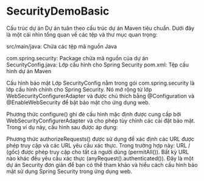 # SecurityDemoBasic
Cấu trúc dự án
Dự án tuân theo cấu trúc dự án Maven tiêu chuẩn. Dưới đây là một cái nhìn tổng quan về các tệp và thư mục quan trọng:

src/main/java: Chứa các tệp mã nguồn Java

com.spring.security: Package chứa mã nguồn của dự án
SecurityConfig.java: Lớp cấu hình cho Spring Security
pom.xml: Tệp cấu hình dự án Maven

Cấu hình bảo mật
Lớp SecurityConfig nằm trong gói com.spring.security là lớp cấu hình chính cho Spring Security. Nó mở rộng từ lớp WebSecurityConfigurerAdapter và được chú thích bằng @Configuration và @EnableWebSecurity để bật bảo mật cho ứng dụng web.

Phương thức configure() ghi đè cấu hình mặc định được cung cấp bởi WebSecurityConfigurerAdapter và cho phép tùy chỉnh các cài đặt bảo mật. Trong ví dụ này, cấu hình sau được áp dụng:

Phương thức authorizeRequests() được sử dụng để xác định các URL được phép truy cập và các URL yêu cầu xác thực. Trong trường hợp này:
URL / (gốc) được phép truy cập cho tất cả người dùng (permitAll()).
Bất kỳ URL nào khác đều yêu cầu xác thực (anyRequest().authenticated()).
Đây là một dự án Security đơn giản để bạn có thể tham khảo và hiểu cách cấu hình bảo mật sử dụng Spring Security trong ứng dụng web.
